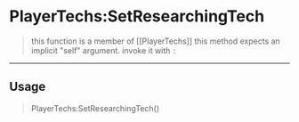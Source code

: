 # PlayerTechs:SetResearchingTech
> this function is a member of [[PlayerTechs]]
> this method expects an implicit "self" argument. invoke it with `:`
-----
## Usage
> PlayerTechs:SetResearchingTech()
